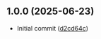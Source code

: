 ## 1.0.0 (2025-06-23)

* Initial commit ([d2cd64c](https://github.com/BallerJay/when-off/commit/d2cd64c))



